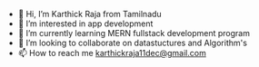 - 👋 Hi, I’m Karthick Raja from Tamilnadu
- 👀 I’m interested in app development 
- 🌱 I’m currently learning MERN fullstack development program
- 💞️ I’m looking to collaborate on datastuctures and Algorithm's 
- 📫 How to reach me karthickraja11dec@gmail.com 

<!---
Karthick11dec/Karthick11dec is a ✨ special ✨ repository because its `README.md` (this file) appears on your GitHub profile.
You can click the Preview link to take a look at your changes.
--->
